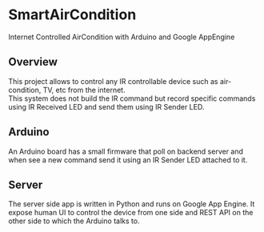 # SmartAirCondition

Internet Controlled AirCondition with Arduino and Google AppEngine

## Overview

This project allows to control any IR controllable device such as air-condition, TV, etc from the internet.  
This system does not build the IR command but record specific commands using IR Received LED and send them using IR Sender LED.

## Arduino

An Arduino board has a small firmware that poll on backend server and when see a new command send it using an IR Sender LED attached to it.

## Server

The server side app is written in Python and runs on Google App Engine. It expose human UI to control the device from one side and REST API on the other side to which the Arduino talks to.
